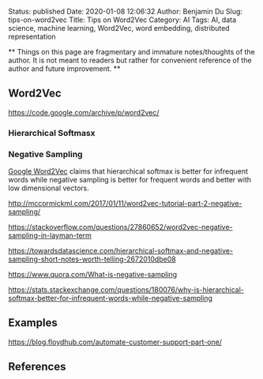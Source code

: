 Status: published
Date: 2020-01-08 12:06:32
Author: Benjamin Du
Slug: tips-on-word2vec
Title: Tips on Word2Vec
Category: AI
Tags: AI, data science, machine learning, Word2Vec, word embedding, distributed representation

**
Things on this page are fragmentary and immature notes/thoughts of the author.
It is not meant to readers but rather for convenient reference of the author and future improvement.
**



## Word2Vec

https://code.google.com/archive/p/word2vec/

### Hierarchical Softmasx

### Negative Sampling

[Google Word2Vec](https://code.google.com/archive/p/word2vec/)
claims that 
hierarchical softmax is better for infrequent words 
while negative sampling is better for frequent words 
and better with low dimensional vectors.


http://mccormickml.com/2017/01/11/word2vec-tutorial-part-2-negative-sampling/

https://stackoverflow.com/questions/27860652/word2vec-negative-sampling-in-layman-term

https://towardsdatascience.com/hierarchical-softmax-and-negative-sampling-short-notes-worth-telling-2672010dbe08

https://www.quora.com/What-is-negative-sampling

https://stats.stackexchange.com/questions/180076/why-is-hierarchical-softmax-better-for-infrequent-words-while-negative-sampling

## Examples

https://blog.floydhub.com/automate-customer-support-part-one/

## References
